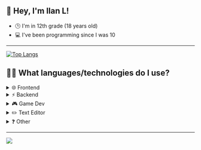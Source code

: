 <h2>👋 Hey, I'm Ilan L!</h2>  
<ul>
    <li>🕒 I'm in 12th grade (18 years old)</li>
    <li>💻 I've been programming since I was 10</li>
</ul>
<hr>

[![Top Langs](https://github-readme-stats.vercel.app/api/top-langs/?username=ilanluci&langs_count=10)](https://github.com/anuraghazra/github-readme-stats)

<h2>👨‍💻 What languages/technologies do I use?</h2>  
<details>
    <summary>🌐 Frontend</summary>
    <img height="20px" src="https://img.shields.io/badge/html5-%23E34F26.svg?style=flat-square&logo=html5&logoColor=white"></img>
    <img height="20px" src="https://img.shields.io/badge/css3-%231572B6.svg?style=flat-square&logo=css3&logoColor=white"></img>
    <img height="20px" src="https://img.shields.io/badge/js-%23323330.svg?style=flat-square&logo=javascript&logoColor=%23F7DF1E"></img>
    <ul>
        <li>Solid JS</li>
    </ul>
</details>
<details>
    <summary>⚡ Backend</summary>
    <ul>
        <li>Node JS</li>
        <li>MySQL</li>
        <li>PostgreSQL With Prisma</li>
        <li>PHP</li>
        <li>Golang</li>
    </ul>
</details>
<details>
    <summary>🎮 Game Dev</summary>
    <img height="20px" src="https://img.shields.io/badge/unity-%23F5F5F5.svg?style=flat-square&logo=Unity&logoColor=black"></img>
    <img height="20px" src="https://img.shields.io/badge/c%23-%23239120.svg?style=flat-square&logo=c-sharp&logoColor=white"></img>
</details>
<details>
    <summary>✏️ Text Editor</summary>
    <ul>
        <li>Visual Studio Code</li>
        <li>Vim</li>
    </ul>
</details>
<details>
    <summary>❓ Other</summary>
    <img height="20px" src="https://img.shields.io/badge/win10-0078D6?style=flat-square&logo=windows&logoColor=white"></img>
    <img height="20px" src="https://shields.io/badge/MacOS--9cf?logo=Apple&style=social"></img>
</details>
<hr>
<image src="https://komarev.com/ghpvc/?username=ilanluci&color=grey&style=flat-square"></image>
